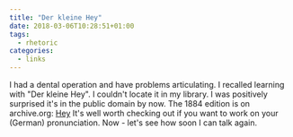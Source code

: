 ```yaml
---
title: "Der kleine Hey"
date: 2018-03-06T10:28:51+01:00
tags:
  - rhetoric
categories:
  - links
---
```


I had a dental operation and have problems articulating.  I recalled
learning with "Der kleine Hey". I  couldn't locate it in my library.
I was positively surprised it's in the public domain by now.  The 1884
edition is on archive.org: [Hey][1]  It's
well worth checking out if you want to work on your (German)
pronunciation.  Now - let's see how soon I can talk again.

[1]: https://archive.org/details/deutschergesangs01heyj

<!-- more -->

